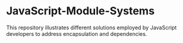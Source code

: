 # JavaScript-Module-Systems
This repository illustrates different solutions employed by JavaScript developers to address encapsulation and dependencies. 
